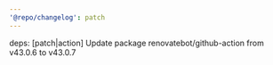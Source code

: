 ```yaml
---
'@repo/changelog': patch
---
```


deps: [patch|action] Update package renovatebot/github-action from v43.0.6 to v43.0.7
